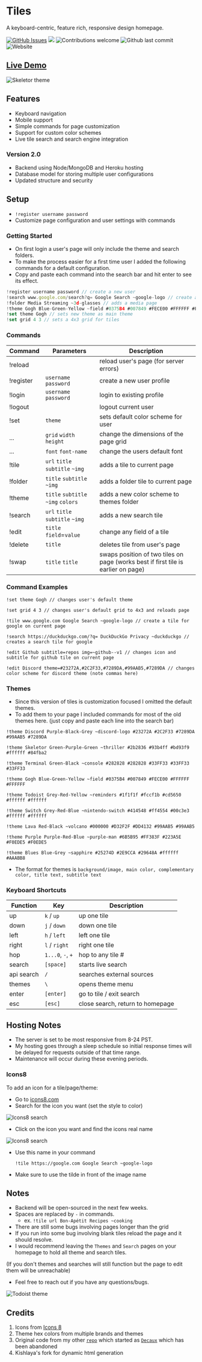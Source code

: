 # Tiles
A keyboard-centric, feature rich, responsive design homepage.

[![GitHub Issues](https://img.shields.io/github/issues/boettner-eric/tiles.svg?style=flat-square)](https://github.com/boettner-eric/homepage/issues)
![](https://img.shields.io/github/license/boettner-eric/tiles?style=flat-square)
![Contributions welcome](https://img.shields.io/badge/contributions-welcome-orange.svg?style=flat-square)
![Github last commit](https://img.shields.io/github/last-commit/boettner-eric/tiles.svg?style=flat-square)
![Website](https://img.shields.io/website/https/boettner-eric.github.io/Tiles/index.html.svg?style=flat-square&down_color=red&down_message=offline&up_color=light%20green&up_message=online)

## [**Live Demo**](https://boettner-eric.github.io/Tiles/index.html)

![Skeletor theme](Screenshots/skeletor.png)

## Features
* Keyboard navigation
* Mobile support
* Simple commands for page customization
* Support for custom color schemes
* Live tile search and search engine integration

### Version 2.0
* Backend using Node/MongoDB and Heroku hosting
* Database model for storing multiple user configurations
* Updated structure and security

## Setup
* `!register username password`
* Customize page configuration and user settings with commands

### Getting Started
- On first login a user's page will only include the theme and search folders.
- To make the process easier for a first time user I added the following commands for a default configuration.
- Copy and paste each command into the search bar and hit enter to see its effect.

```javascript
!register username password // create a new user
!search www.google.com/search?q= Google Search ~google-logo // create a tile for google on current page
!folder Media Streaming ~3d-glasses // adds a media page
!theme Gogh Blue-Green-Yellow ~field #0375B4 #007849 #FECE00 #FFFFFF #FFFFFF // adds a new theme
!set theme Gogh // sets new theme as main theme
!set grid 4 3 // sets a 4x3 grid for tiles
```
### Commands
Command | Parameters | Description
--- | --- | --- |
!reload | | reload user's page (for server errors)
!register | `username` `password` | create a new user profile
!login | `username` `password` | login to existing profile
!logout | | logout current user
!set | `theme` | sets default color scheme for user
... | `grid` `width` `height` | change the dimensions of the page grid
... | `font` `font-name` | change the users default font
!tile | `url` `title` `subtitle` `~img` | adds a tile to current page
!folder | `title` `subtitle` `~img` | adds a folder tile to current page
!theme | `title` `subtitle` `~img` `colors` | adds a new color scheme to themes folder
!search | `url` `title` `subtitle` `~img` | adds a new search tile
!edit | `title` `field`=`value` | change any field of a tile
!delete | `title` | deletes tile from user's page
!swap | `title` `title` | swaps position of two tiles on page (works best if first tile is earlier on page)

### Command Examples
```
!set theme Gogh // changes user's default theme

!set grid 4 3 // changes user's default grid to 4x3 and reloads page

!tile www.google.com Google Search ~google-logo // create a tile for google on current page

!search https://duckduckgo.com/?q= DuckDuckGo Privacy ~duckduckgo // creates a search tile for google

!edit Github subtitle=repos img=~github--v1 // changes icon and subtitle for github tile on current page

!edit Discord theme=#23272A,#2C2F33,#7289DA,#99AAB5,#7289DA // changes color scheme for discord theme (note commas here)
```

### Themes
* Since this version of tiles is customization focused I omitted the default themes.
* To add them to your page I included commands for most of the old themes here. (just copy and paste each line into the search bar)

```
!theme Discord Purple-Black-Grey ~discord-logo #23272A #2C2F33 #7289DA #99AAB5 #7289DA

!theme Skeletor Green-Purple-Green ~thriller #2b2836 #93b4ff #bd93f9 #ffffff #84fba2

!theme Terminal Green-Black ~console #282828 #282828 #33FF33 #33FF33 #33FF33

!theme Gogh Blue-Green-Yellow ~field #0375B4 #007849 #FECE00 #FFFFFF #FFFFFF

!theme Todoist Grey-Red-Yellow ~reminders #1f1f1f #fccf1b #cd5650 #ffffff #ffffff

!theme Switch Grey-Red-Blue ~nintendo-switch #414548 #ff4554 #00c3e3 #ffffff #ffffff

!theme Lava Red-Black ~volcano #000000 #D32F2F #DD4132 #99AAB5 #99AAB5

!theme Purple Purple-Red-Blue ~purple-man #6B5B95 #FF383F #223A5E #F0EDE5 #F0EDE5

!theme Blues Blue-Grey ~sapphire #25274D #2E9CCA #29648A #ffffff #AAABB8
```
* The format for themes is `background/image, main color, complementary color, title text, subtitle text`

### Keyboard Shortcuts

Function | Key | Description
--- | --- | ---
up | `k` / `up` | up one tile
down | `j` / `down` | down one tile
left | `h` / `left` | left one tile
right | `l` / `right` | right one tile
hop | `1...0`, `-`, `+` | hop to any tile #
search | `[space]` | starts live search
api search | `/` | searches external sources
themes | `\` | opens theme menu
enter | `[enter]` | go to tile / exit search
esc | `[esc]` | close search, return to homepage


## Hosting Notes
- The server is set to be most responsive from 8-24 PST.
- My hosting goes through a sleep schedule so initial response times will be delayed for requests outside of that time range.
- Maintenance will occur during these evening periods.

### Icons8
To add an icon for a tile/page/theme:
- Go to [icons8.com](icons8.com)
- Search for the icon you want (set the style to color)

![Icons8 search](Screenshots/search.png)
- Click on the icon you want and find the icons real name

![Icons8 search](Screenshots/icon.png)

- Use this name in your command

    `!tile https://google.com Google Search ~google-logo`
- Make sure to use the tilde in front of the image name

## Notes
* Backend will be open-sourced in the next few weeks.
* Spaces are replaced by `-` in commands.
    * ex. `!tile url Bon-Apétit Recipes ~cooking`
* There are still some bugs involving pages longer than the grid
* If you run into some bug involving blank tiles reload the page and it should resolve.
* I would recommend leaving the `Themes` and `Search` pages on your homepage to hold all theme and search tiles.

 (If you don't themes and searches will still function but the page to edit them will be unreachable)
* Feel free to reach out if you have any questions/bugs.

![Todoist theme](Screenshots/todoist.png)

## Credits
1. Icons from [Icons 8](https://icons8.com)
2. Theme hex colors from multiple brands and themes
3. Original code from my other [`repo`](https://github.com/Boettner-eric/Homepage) which started as [`Decaux`](https://github.com/Boettner-eric/Decaux) which has been abandoned
5. Kishlaya's fork for dynamic html generation
